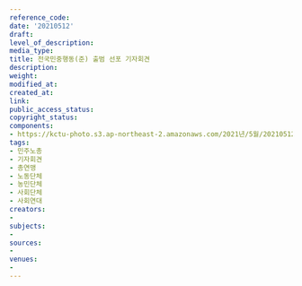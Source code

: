 ```yaml
---
reference_code: 
date: '20210512'
draft: 
level_of_description: 
media_type: 
title: 전국민중행동(준) 출범 선포 기자회견
description: 
weight: 
modified_at: 
created_at: 
link: 
public_access_status: 
copyright_status: 
components:
- https://kctu-photo.s3.ap-northeast-2.amazonaws.com/2021년/5월/20210512-전국민중행동(준)+출범+선포+기자회견_민주노총_기자회견_총연맹_노동단체_농민단체_사회단체_사회연대/_1DX0182.jpg
tags:
- 민주노총
- 기자회견
- 총연맹
- 노동단체
- 농민단체
- 사회단체
- 사회연대
creators:
- 
subjects:
- 
sources:
- 
venues:
- 
---
```

